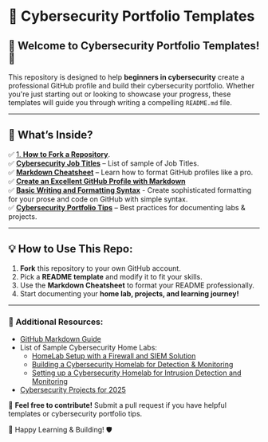 # 🚀 Cybersecurity Portfolio Templates

## 📌 Welcome to Cybersecurity Portfolio Templates! 🎯

This repository is designed to help **beginners in cybersecurity** create a professional GitHub profile and build their cybersecurity portfolio. Whether you're just starting out or looking to showcase your progress, these templates will guide you through writing a compelling `README.md` file.

---

## 📂 What’s Inside?


✅ [1. **How to Fork a Repository**](fork-a-repo.md).<br />
✅ [**Cybersecurity Job Titles**](README.md) – List of sample of Job Titles. <br />
✅ [**Markdown Cheatsheet**](https://www.geeksforgeeks.org/markdown-cheat-sheet-github/) – Learn how to format GitHub profiles like a pro. <br />
✅ [**Create an Excellent GitHub Profile with Markdown**](https://learn.adafruit.com/excellent-github-profile) <br /> 
✅ [**Basic Writing and Formatting Syntax**](https://docs.github.com/en/get-started/writing-on-github/getting-started-with-writing-and-formatting-on-github/basic-writing-and-formatting-syntax) - Create sophisticated formatting for your prose and code on GitHub with simple syntax.<br />
✅ [**Cybersecurity Portfolio Tips**](cyber-tips.md) – Best practices for documenting labs & projects.  <br />

<!-- ✅ **GitHub README Templates** – "About Me" sections tailored for cybersecurity learners. -->


---

## 💡 How to Use This Repo:

1. **Fork** this repository to your own GitHub account.  
2. Pick a **README template** and modify it to fit your skills.  
3. Use the **Markdown Cheatsheet** to format your README professionally.  
4. Start documenting your **home lab, projects, and learning journey!**  

---

### 🔗 Additional Resources:
- [GitHub Markdown Guide](https://www.markdownguide.org/)
- List of Sample Cybersecurity Home Labs:
  - [HomeLab Setup with a Firewall and SIEM Solution](https://github.com/shahnitav/HomeLab-Setup)
  - [Building a Cybersecurity Homelab for Detection & Monitoring](https://cyberwoxacademy.com/building-a-cybersecurity-homelab-for-detection-monitoring/)
  - [Setting up a Cybersecurity Homelab for Intrusion Detection and Monitoring](https://www.staticsquid.com/blog/setting-up-a-cybersecurity-homelab-for-intrusion-detection-and-monitoring)
- [Cybersecurity Projects for 2025](https://www.youtube.com/watch?v=76tvxUIRcrY)


📢 **Feel free to contribute!** Submit a pull request if you have helpful templates or cybersecurity portfolio tips. 

🚀 Happy Learning & Building! 🛡️
